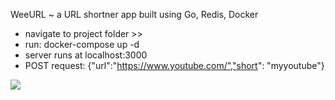 WeeURL ~  a URL shortner app built using Go, Redis, Docker

- navigate to project folder >>
- run: docker-compose up -d
- server runs at localhost:3000
- POST request: {"url":"https://www.youtube.com/","short": "myyoutube"}

![](https://github.com/abhinine4/weeURL/blob/main/images/smaple.png)

